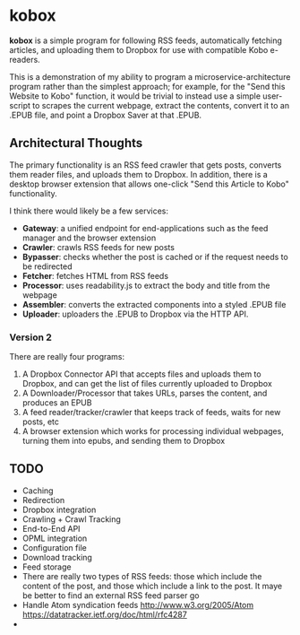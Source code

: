 # kobox

**kobox** is a simple program for following RSS feeds, automatically fetching articles, and uploading them to Dropbox
for use with compatible Kobo e-readers. 

This is a demonstration of my ability to program a microservice-architecture program rather than the simplest approach;
for example, for the "Send this Website to Kobo" function, it would be trivial to instead use a simple user-script to
scrapes the current webpage, extract the contents, convert it to an .EPUB file, and point a Dropbox Saver at that .EPUB.

## Architectural Thoughts

The primary functionality is an RSS feed crawler that gets posts, converts them reader files, and uploads them to
Dropbox. In addition, there is a desktop browser extension that allows one-click "Send this Article to Kobo"
functionality.

I think there would likely be a few services:

* **Gateway**: a unified endpoint for end-applications such as the feed manager and the browser extension
* **Crawler**: crawls RSS feeds for new posts
* **Bypasser**: checks whether the post is cached or if the request needs to be redirected
* **Fetcher**: fetches HTML from RSS feeds
* **Processor**: uses readability.js to extract the body and title from the webpage
* **Assembler**: converts the extracted components into a styled .EPUB file
* **Uploader**: uploaders the .EPUB to Dropbox via the HTTP API.

### Version 2

There are really four programs:
1. A Dropbox Connector API that accepts files and uploads them to Dropbox, and can get the list of files currently uploaded to Dropbox
2. A Downloader/Processor that takes URLs, parses the content, and produces an EPUB
3. A feed reader/tracker/crawler that keeps track of feeds, waits for new posts, etc
4. A browser extension which works for processing individual webpages, turning them into epubs, and sending them to Dropbox

## TODO

* Caching
* Redirection
* Dropbox integration
* Crawling + Crawl Tracking
* End-to-End API
* OPML integration
* Configuration file
* Download tracking
* Feed storage
* There are really two types of RSS feeds: those which include the content of the post, and those which include a link
  to the post. It maye be better to find an external RSS feed parser
go 
* Handle Atom syndication feeds http://www.w3.org/2005/Atom https://datatracker.ietf.org/doc/html/rfc4287
* 